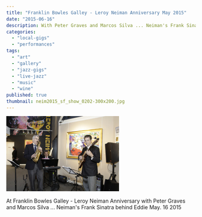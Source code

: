 ```yaml
---
title: "Franklin Bowles Galley - Leroy Neiman Anniversary May 2015"
date: "2015-06-16"
description: With Peter Graves and Marcos Silva ... Neiman's Frank Sinatra behind Eddie
categories: 
  - "local-gigs"
  - "performances"
tags: 
  - "art"
  - "gallery"
  - "jazz-gigs"
  - "live-jazz"
  - "music"
  - "wine"
published: true
thumbnail: neim2015_sf_show_0202-300x200.jpg
---
```


![neim2015_sf_show_020[2]](neim2015_sf_show_0202-300x200.jpg)

At Franklin Bowles Galley - Leroy Neiman Anniversary with Peter Graves and Marcos Silva ... Neiman's Frank Sinatra behind Eddie May. 16 2015
